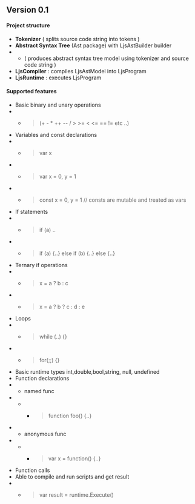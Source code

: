 ## Version 0.1

#### Project structure
- **Tokenizer** ( splits source code string into tokens )
- **Abstract Syntax Tree** (Ast package) with LjsAstBuilder builder 
- - ( produces abstract syntax tree model using tokenizer and source code string )
- **LjsCompiler** : compiles LjsAstModel into LjsProgram
- **LjsRuntime** : executes LjsProgram 

#### Supported features
- Basic binary and unary operations
- - > (+ - * ++ -- / > >= < <= == != etc ..)
- Variables and const declarations
- - > var x
- - > var x = 0, y = 1
- - > const x = 0, y = 1 // consts are mutable and treated as vars
- If statements
- - > if (a) ..
- - > if (a) {..} else if (b) {..} else {..}
- Ternary if operations
- - > x = a ? b : c
- - > x = a ? b ? c : d : e  
- Loops
- - > while (..) {}
- - > for(;;) {}
- Basic runtime types int,double,bool,string, null, undefined
- Function declarations
- - named func
- - - > function foo() {..}
- - anonymous func
- - - > var x = function() {..}
- Function calls
- Able to compile and run scripts and get result 
- - > var result = runtime.Execute()